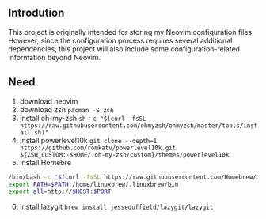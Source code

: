 ## Introdution
This project is originally intended for storing my Neovim configuration files. However, since the configuration process requires several additional dependencies, this project will also include some configuration-related information beyond Neovim.

## Need
1. download neovim
2. download zsh
` pacman -S zsh `
3. install oh-my-zsh
` sh -c "$(curl -fsSL https://raw.githubusercontent.com/ohmyzsh/ohmyzsh/master/tools/install.sh)" `
4. install powerlevel10k
` git clone --depth=1 https://github.com/romkatv/powerlevel10k.git ${ZSH_CUSTOM:-$HOME/.oh-my-zsh/custom}/themes/powerlevel10k `
5. install Homebre
``` sh
/bin/bash -c "$(curl -fsSL https://raw.githubusercontent.com/Homebrew/install/HEAD/install.sh)" 
export PATH=$PATH:/home/linuxbrew/.linuxbrew/bin
export all=http://$HOST:$PORT
```
6. install lazygit
`brew install jesseduffield/lazygit/lazygit`
